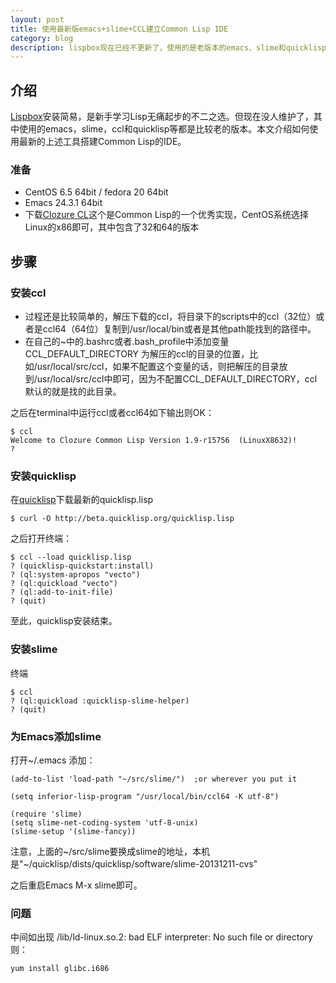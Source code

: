 ```yaml
---
layout: post
title: 使用最新版emacs+slime+CCL建立Common Lisp IDE
category: blog
description: lispbox现在已经不更新了，使用的是老版本的emacs、slime和quicklisp
---
```


## 介绍

[Lispbox][0]安装简易，是新手学习Lisp无痛起步的不二之选。但现在没人维护了，其中使用的emacs，slime，ccl和quicklisp等都是比较老的版本。本文介绍如何使用最新的上述工具搭建Common Lisp的IDE。

### 准备

- CentOS 6.5 64bit / fedora 20 64bit
- Emacs 24.3.1 64bit
- 下载[Clozure CL][1]这个是Common Lisp的一个优秀实现，CentOS系统选择 Linux的x86即可，其中包含了32和64的版本

## 步骤

### 安装ccl

- 过程还是比较简单的，解压下载的ccl，将目录下的scripts中的ccl（32位）或者是ccl64（64位）复制到/usr/local/bin或者是其他path能找到的路径中。
- 在自己的~中的.bashrc或者.bash_profile中添加变量 CCL\_DEFAULT\_DIRECTORY 为解压的ccl的目录的位置，比如/usr/local/src/ccl，如果不配置这个变量的话，则把解压的目录放到/usr/local/src/ccl中即可，因为不配置CCL\_DEFAULT\_DIRECTORY，ccl默认的就是找的此目录。

之后在terminal中运行ccl或者ccl64如下输出则OK：

	$ ccl
	Welcome to Clozure Common Lisp Version 1.9-r15756  (LinuxX8632)!
	? 
	
### 安装quicklisp

在[quicklisp][2]下载最新的quicklisp.lisp

	$ curl -O http://beta.quicklisp.org/quicklisp.lisp

之后打开终端：

	$ ccl --load quicklisp.lisp
	? (quicklisp-quickstart:install)
	? (ql:system-apropos "vecto")
	? (ql:quickload "vecto")
	? (ql:add-to-init-file)
	? (quit)
	
至此，quicklisp安装结束。

### 安装slime

终端

	$ ccl
	? (ql:quickload :quicklisp-slime-helper)
	? (quit)

### 为Emacs添加slime

打开~/.emacs 添加：

	(add-to-list 'load-path "~/src/slime/")  ;or wherever you put it

	(setq inferior-lisp-program "/usr/local/bin/ccl64 -K utf-8")

	(require 'slime)
	(setq slime-net-coding-system 'utf-8-unix)
	(slime-setup '(slime-fancy))

注意，上面的~/src/slime要换成slime的地址，本机是"~/quicklisp/dists/quicklisp/software/slime-20131211-cvs"

之后重启Emacs M-x slime即可。

### 问题

中间如出现 /lib/ld-linux.so.2: bad ELF interpreter: No such file or directory 则：

	yum install glibc.i686


[0]: http://common-lisp.net/project/lispbox/  "Lispbox"
[1]: http://ccl.clozure.com/download.html  "clozure CL"
[2]: http://www.quicklisp.org/ "quicklisp"
